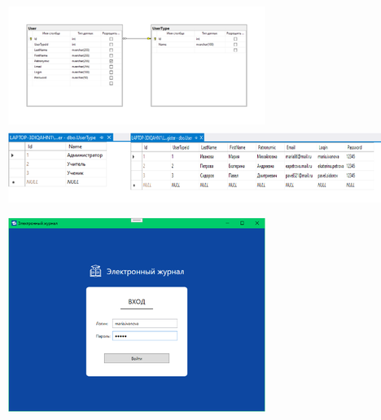 ![img](./img/1.png)

<div style="display: flex; flex-direction: row;">
  <img src="./img/2.png" height="136"/>
  <img src="./img/3.png" height="136"/>
</div>

<br/>

![img](./img/4.png)
